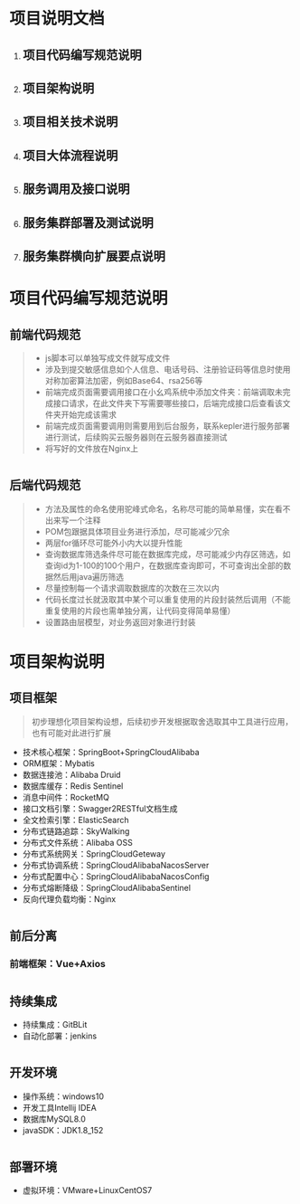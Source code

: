 # 项目说明文档
1. ## 项目代码编写规范说明
1. ## 项目架构说明
3. ## 项目相关技术说明
2. ## 项目大体流程说明
2. ## 服务调用及接口说明
2. ## 服务集群部署及测试说明
2. ## 服务集群横向扩展要点说明

# 
# 项目代码编写规范说明
## 前端代码规范
> * js脚本可以单独写成文件就写成文件
> * 涉及到提交敏感信息如个人信息、电话号码、注册验证码等信息时使用对称加密算法加密，例如Base64、rsa256等
> * 前端完成页面需要调用接口在小幺鸡系统中添加文件夹：前端调取未完成接口请求，在此文件夹下写需要哪些接口，后端完成接口后查看该文件夹开始完成该需求
> * 前端完成页面需要调用则需要用到后台服务，联系kepler进行服务部署进行测试，后续购买云服务器则在云服务器直接测试
> * 将写好的文件放在Nginx上
#
## 后端代码规范
> * 方法及属性的命名使用驼峰式命名，名称尽可能的简单易懂，实在看不出来写一个注释
> * POM包跟据具体项目业务进行添加，尽可能减少冗余
> * 两层for循环尽可能外小内大以提升性能
> * 查询数据库筛选条件尽可能在数据库完成，尽可能减少内存区筛选，如查询id为1-100的100个用户，在数据库查询即可，不可查询出全部的数据然后用java遍历筛选
> * 尽量控制每一个请求调取数据库的次数在三次以内
> * 代码长度过长就汲取其中某个可以重复使用的片段封装然后调用（不能重复使用的片段也需单独分离，让代码变得简单易懂）
> * 设置路由层模型，对业务返回对象进行封装
#
# 项目架构说明
## 项目框架
> 初步理想化项目架构设想，后续初步开发根据取舍选取其中工具进行应用，也有可能对此进行扩展
* 技术核心框架：SpringBoot+SpringCloudAlibaba
* ORM框架：Mybatis
* 数据连接池：Alibaba Druid
* 数据库缓存：Redis Sentinel
* 消息中间件：RocketMQ
* 接口文档引擎：Swagger2RESTful文档生成
* 全文检索引擎：ElasticSearch
* 分布式链路追踪：SkyWalking
* 分布式文件系统：Alibaba OSS
* 分布式系统网关：SpringCloudGeteway
* 分布式协调系统：SpringCloudAlibabaNacosServer
* 分布式配置中心：SpringCloudAlibabaNacosConfig
* 分布式熔断降级：SpringCloudAlibabaSentinel
* 反向代理负载均衡：Nginx
#
## 前后分离
### 前端框架：Vue+Axios
#
## 持续集成
* 持续集成：GitBLit
* 自动化部署：jenkins
#
## 开发环境
* 操作系统：windows10
* 开发工具Intellij IDEA
* 数据库MySQL8.0
* javaSDK：JDK1.8_152
#
## 部署环境
* 虚拟环境：VMware+LinuxCentOS7